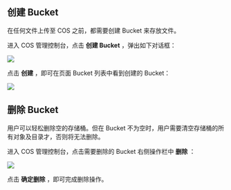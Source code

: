 ## 创建 Bucket

在任何文件上传至 COS 之前，都需要创建 Bucket 来存放文件。

进入 COS 管理控制台，点击 **创建 Bucket** ，弹出如下对话框：

![](//mccdn.qcloud.com/static/img/a72342e5d10c18ccba9dde905fcd8695/image.png)


点击 **创建** ，即可在页面 Bucket 列表中看到创建的 Bucket：

![](//mccdn.qcloud.com/static/img/0e3624e28cd0fa0f2d95da6492d55c72/image.jpg)

## 删除 Bucket

用户可以轻松删除空的存储桶。但在 Bucket 不为空时，用户需要清空存储桶的所有对象及目录才，否则将无法删除。

进入 COS 管理控制台，点击需要删除的 Bucket 右侧操作栏中 **删除** ：

![](//mccdn.qcloud.com/static/img/5bde94b1a29240a944c0d030debc758e/image.png)

点击 **确定删除** ，即可完成删除操作。